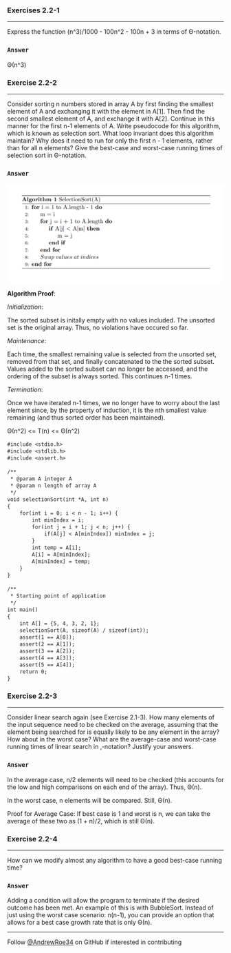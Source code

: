 ### Exercises 2.2-1
***
Express the function (n^3)/1000 - 100n^2 - 100n + 3 in terms of Θ-notation.

### `Answer`
Θ(n^3)

### Exercise 2.2-2
***
Consider sorting n numbers stored in array A by first finding the smallest element
of A and exchanging it with the element in A[1]. Then find the second smallest
element of A, and exchange it with A[2]. Continue in this manner for the first n-1
elements of A. Write pseudocode for this algorithm, which is known as selection
sort. What loop invariant does this algorithm maintain? Why does it need to run
for only the first n - 1 elements, rather than for all n elements? Give the best-case
and worst-case running times of selection sort in Θ-notation.

### `Answer`

![Pseudocode](https://github.com/AndrewRoe34/CLRS-Solutions/blob/main/C02-Getting-Started/img/selectsort.png)

**Algorithm Proof**:

*Initialization*:

The sorted subset is initally empty with no values included. The unsorted set is the original array. Thus, no violations have occured so far.

*Maintenance*:

Each time, the smallest remaining value is selected from the unsorted set, removed from that set, and finally concatenated to the the sorted subset. Values added to the sorted subset can no longer be accessed, and the ordering of the subset is always sorted. This continues n-1 times.

*Termination*:

Once we have iterated n-1 times, we no longer have to worry about the last element since, by the property of induction, it is the nth smallest value remaining (and thus sorted order has been maintained).

Θ(n^2) <= T(n) <= Θ(n^2)

```
#include <stdio.h>
#include <stdlib.h>
#include <assert.h>

/**
 * @param A integer A
 * @param n length of array A
 */
void selectionSort(int *A, int n)
{
    for(int i = 0; i < n - 1; i++) {
        int minIndex = i;
        for(int j = i + 1; j < n; j++) {
            if(A[j] < A[minIndex]) minIndex = j;
        }
        int temp = A[i];
        A[i] = A[minIndex];
        A[minIndex] = temp;
    }
}

/**
 * Starting point of application
 */
int main()
{
    int A[] = {5, 4, 3, 2, 1};
    selectionSort(A, sizeof(A) / sizeof(int));
    assert(1 == A[0]);
    assert(2 == A[1]);
    assert(3 == A[2]);
    assert(4 == A[3]);
    assert(5 == A[4]);
    return 0;
}
```

### Exercise 2.2-3
***
Consider linear search again (see Exercise 2.1-3). How many elements of the input sequence need to be checked on the average, assuming that the element being
searched for is equally likely to be any element in the array? How about in the
worst case? What are the average-case and worst-case running times of linear
search in ‚-notation? Justify your answers.

### `Answer`

In the average case, n/2 elements will need to be checked (this accounts for the low and high comparisons on each end of the array). Thus, Θ(n).

In the worst case, n elements will be compared. Still, Θ(n).

Proof for Average Case: If best case is 1 and worst is n, we can take the average of these two as (1 + n)/2, which is still Θ(n).

### Exercise 2.2-4
***
How can we modify almost any algorithm to have a good best-case running time?

### `Answer`
Adding a condition will allow the program to terminate if the desired outcome has been met. An example of this is with BubbleSort. Instead of just using the worst case scenario: n(n-1), you can provide an option that allows for a best case growth rate that is only Θ(n).


***
Follow [@AndrewRoe34](https://github.com/AndrewRoe34) on GitHub if interested in contributing
